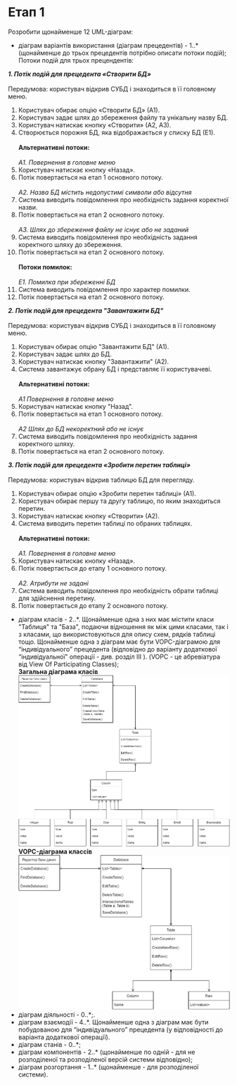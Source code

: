 # Етап 1

Розробити щонайменше 12 UML-діаграм:

* діаграм варіантів використання (діаграм прецедентів) - 1..* (щонайменше до трьох прецедентів потрібно описати потоки подій);<br/>
Потоки подій для трьох прецендентів:<br/>

***1. Потік подій для прецедента «Створити БД»<br/><br/>***
Передумова: користувач відкрив СУБД і знаходиться в її головному меню.<br/>
1. Користувач обирає опцію «Створити БД» (А1).<br/>
2. Користувач задає шлях до збереження файлу та унікальну назву БД.<br/>
3. Користувач натискає кнопку «Створити» (А2, А3).<br/>
4. Створюється порожня БД, яка відображається у списку БД (Е1).<br/><br/>
**Альтернативні потоки:<br/><br/>**
*А1. Повернення в головне меню<br/>*
1. Користувач натискає кнопку «Назад».<br/>
2. Потік повертається на етап 1 основного потоку.<br/><br/>
*А2. Назва БД містить недопустимі символи або відсутня<br/>*
1. Система виводить повідомлення про необхідність задання коректної назви.<br/>
2. Потік повертається на етап 2 основного потоку.<br/><br/>
*А3. Шлях до збереження файлу не існує або не заданий<br/>*
1. Система виводить повідомлення про необхідність задання коректного шляху до збереження.<br/>
2. Потік повертається на етап 2 основного потоку.<br/><br/>
**Потоки помилок:<br/><br/>**
*Е1. Помилка при збереженні БД<br/>*
1. Система виводить повідомлення про характер помилки.<br/>
2. Потік повертається на етап 2 основного потоку.<br/>

***2. Потік подій для прецедента "Завантажити БД"<br/><br/>***
Передумова: користувач відкрив СУБД і знаходиться в її головному меню.<br/>
1. Користувач обирає опцію "Завантажити БД" (А1).<br/>
2. Користувач задає шлях до БД.<br/>
3. Користувач натискає кнопку "Завантажити" (А2).<br/>
4. Система завантажує обрану БД і представляє її користувачеві.<br/><br/>
**Альтернативні потоки:<br/><br/>**
*А1 Повернення в головне меню<br/>*
1. Користувач натискає кнопку "Назад".<br/>
2. Потік повертається на етап 1 основного потоку.<br/><br/>
*А2 Шлях до БД некоректний або не існує<br/>*
1. Система виводить повідомлення про необхідність задання коректного шляху.<br/>
2. Потік повертається на етап 2 основного потоку.<br/>

***3. Потік подій для прецедента «Зробити перетин таблиці»<br/><br/>***
Передумова: користувач відкрив таблицю БД для перегляду.<br/>
1. Користувач обирає опцію «Зробити перетин таблиці» (А1).<br/>
2. Користувач обирає першу та другу таблицю, по яким знаходиться перетин.<br/>
3. Користувач натискає кнопку «Створити» (А2).<br/>
4. Система виводить перетин таблиці по обраних таблицях.<br/><br/>
**Альтернативні потоки:<br/><br/>**
*А1. Повернення в головне меню<br/>*
1. Користувач натискає кнопку «Назад».<br/>
2. Потік повертається до етапу 1 основного потоку.<br/><br/>
*А2. Атрибути не задані<br/>*
1. Система виводить повідомлення про необхідність обрати таблиці для здійснення перетину.<br/>
2. Потік повертається до етапу 2 основного потоку.<br/>

* діаграм класів - 2..*. Щонайменше одна з них має містити класи "Таблиця" та "База", подаючи відношення як між цими класами, так і з класами, що використовуються для опису схем, рядків таблиці тощо. Щонайменше одна з діаграм має бути VOPC-діаграмою для “індивідуального” прецедента (відповідно до варіанту додаткової “індивідуальної” операції - див. розділ III ). (VOPC - це абревіатура від View Of Participating Classes);<br/>
**Загальна діаграма класів<br/>**
![](/img/diag_class_2.jpg)
**VOPC-діаграма классів<br/>**
![](/img/diag_class_3.jpg)
* діаграм діяльності - 0..*;.<br/>
* діаграм взаємодії - 4..*. Щонайменше одна з діаграм має бути побудованою для “індивідуального” прецедента (у відповідності до варіанта додаткової операції).<br/>
* діаграм станів - 0..*;<br/>
* діаграм компонентів - 2..* (щонайменше по одній - для не розподіленої та розподіленої версій системи відповідно);<br/>
* діаграм розгортання - 1..* (щонайменше - для розподіленої системи).<br/>
